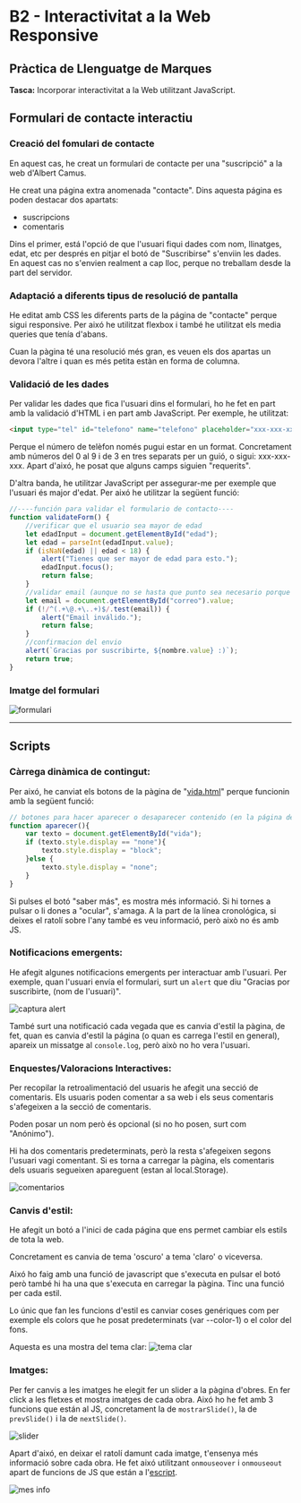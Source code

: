 # B2 - Interactivitat a la Web Responsive
## Pràctica de Llenguatge de Marques

**Tasca:** Incorporar interactivitat a la Web utilitzant JavaScript.

## Formulari de contacte interactiu
### Creació del fomulari de contacte
En aquest cas, he creat un formulari de contacte per una "suscripció" a la web d'Albert Camus.

He creat una página extra anomenada "contacte". Dins aquesta página es poden destacar dos apartats:
- suscripcions
- comentaris

Dins el primer, está l'opció de que l'usuari fiqui dades com nom, llinatges, edat, etc per després en pitjar el botó de "Suscribirse" s'enviin les dades. En aquest cas no s'envien realment a cap lloc, perque no treballam desde la part del servidor.

### Adaptació a diferents tipus de resolució de pantalla

He editat amb CSS les diferents parts de la página de "contacte" perque sigui responsive. Per aixó he utilitzat flexbox i també he utilitzat els media queries que tenía d'abans.

Cuan la pàgina té una resolució més gran, es veuen els dos apartas un devora l'altre i quan es més petita estàn en forma de columna.

### Validació de les dades
Per validar les dades que fica l'usuari dins el formulari, ho he fet en part amb la validació d'HTML i en part amb JavaScript.
Per exemple, he utilitzat:
``` HTML
<input type="tel" id="telefono" name="telefono" placeholder="xxx-xxx-xxx" pattern="[0-9]{3}-[0-9]{3}-[0-9]{3}" required>
```
Perque el número de telèfon només pugui estar en un format. Concretament amb números del 0 al 9 i de 3 en tres separats per un guió, o sigui: xxx-xxx-xxx. Apart d'aixó, he posat que alguns camps siguien "requerits".

D'altra banda, he utilitzar JavaScript per assegurar-me per exemple que l'usuari és major d'edat. Per aixó he utilitzar la següent funció:
``` js
//----función para validar el formulario de contacto----
function validateForm() {
    //verificar que el usuario sea mayor de edad
    let edadInput = document.getElementById("edad");
    let edad = parseInt(edadInput.value);
    if (isNaN(edad) || edad < 18) {
        alert("Tienes que ser mayor de edad para esto.");
        edadInput.focus();
        return false;
    }
    //validar email (aunque no se hasta que punto sea necesario porque el type del input ya es "email")
    let email = document.getElementById("correo").value;
    if (!/^(.+\@.+\..+)$/.test(email)) {
        alert("Email inválido.");
        return false;
    }
    //confirmacion del envio
    alert(`Gracias por suscribirte, ${nombre.value} :)`);
    return true;
}
```

### Imatge del formulari
![formulari](/readme_medios/captura_04.png)

---

## Scripts
### Càrrega dinàmica de contingut:
Per aixó, he canviat els botons de la pàgina de "[vida.html](vida.html)" perque funcionin amb la següent funció:
``` js
// botones para hacer aparecer o desaparecer contenido (en la página de vida.html)
function aparecer(){
    var texto = document.getElementById("vida");
    if (texto.style.display == "none"){
        texto.style.display = "block";
    }else {
        texto.style.display = "none";
    }
}
```
Si pulses el botó "saber más", es mostra més informació. Si hi tornes a pulsar o li dones a "ocular", s'amaga.
A la part de la línea cronológica, si deixes el ratolí sobre l'any també es veu informació, però això no és amb JS.

### Notificacions emergents:
He afegit algunes notificacions emergents per interactuar amb l'usuari. Per exemple, quan l'usuari envía el formulari, surt un `alert` que diu "Gracias por suscribirte, (nom de l'usuari)".

![captura alert](/readme_medios/captura_01.png)

També surt una notificació cada vegada que es canvia d'estil la pàgina, de fet, quan es canvia d'estil la página (o quan es carrega l'estil en general), apareix un missatge al `console.log`, però això no ho vera l'usuari.

### Enquestes/Valoracions Interactives:
Per recopilar la retroalimentació del usuaris he afegit una secció de comentaris. Els usuaris poden comentar a sa web i els seus comentaris s'afegeixen a la secció de comentaris.

Poden posar un nom però és opcional (si no ho posen, surt com "Anónimo").

Hi ha dos comentaris predeterminats, però la resta s'afegeixen segons l'usuari vagi comentant. Si es torna a carregar la pàgina, els comentaris dels usuaris segueixen apareguent (estan al local.Storage).

![comentarios](/readme_medios/captura_02.png)

### Canvis d'estil:
He afegit un botó a l'inici de cada página que ens permet cambiar els estils de tota la web.

Concretament es canvia de tema 'oscuro' a tema 'claro' o viceversa.

Aixó ho faig amb una funció de javascript que s'executa en pulsar el botó però també hi ha una que s'executa en carregar la pàgina. Tinc una funció per cada estil.

Lo únic que fan les funcions d'estil es canviar coses genériques com per exemple els colors que he posat predeterminats (var --color-1) o el color del fons.

Aquesta es una mostra del tema clar:
![tema clar](/readme_medios/captura_03.png)

### Imatges:
Per fer canvis a les imatges he elegit fer un slider a la pàgina d'obres. En fer click a les fletxes et mostra imatges de cada obra.
Aixó ho he fet amb 3 funcions que están al JS, concretament la de `mostrarSlide()`, la de `prevSlide()` i la de `nextSlide()`.

![slider](/readme_medios/captura_05.gif)

Apart d'aixó, en deixar el ratolí damunt cada imatge, t'ensenya més informació sobre cada obra. He fet aixó utilitzant `onmouseover` i `onmouseout` apart de funcions de JS que están a l'[escript](script.js).

![mes info](/readme_medios/captura_06.gif)